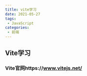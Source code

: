 ```yaml
---
title: vite学习
date: 2021-05-27
tags:
 - JavaScript
categories: 
 - 前端
---
```


## Vite学习

### Vite官网https://www.vitejs.net/


